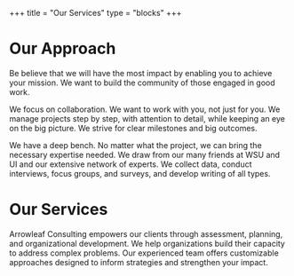+++
title = "Our Services"
type = "blocks"
+++

# Our Approach
Be believe that we will have the most impact by enabling you to achieve your mission. We want to build the community of those engaged in good work. 


We focus on collaboration. We want to work with you, not just for you. We
manage projects step by step, with attention to detail, while keeping an
eye on the big picture. We strive for clear milestones and big outcomes.

We have a deep bench. No matter what the project, we can bring the necessary expertise needed. We draw from our many friends at WSU and UI and our extensive network of experts.
We collect data, conduct interviews, focus groups, and surveys, and develop writing of all types.


# Our Services 
Arrowleaf Consulting empowers our clients through assessment, planning, and organizational development. We help organizations build their capacity to address complex problems. Our experienced team offers customizable approaches designed to inform strategies and strengthen your impact.

